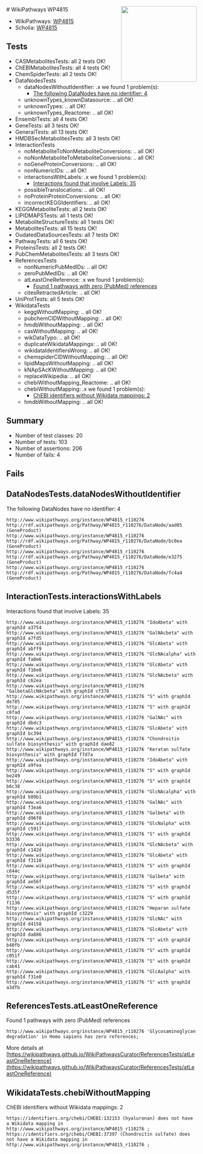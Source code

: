<img style="float: right; width: 200px" src="https://upload.wikimedia.org/wikipedia/commons/thumb/8/83/Wplogo_with_text_500.png/640px-Wplogo_with_text_500.png" />
# WikiPathways WP4815

* WikiPathways: [WP4815](https://new.wikipathways.org/pathways/WP4815)
* Scholia: [WP4815](https://scholia.toolforge.org/wikipathways/WP4815)
## Tests
* CASMetabolitesTests: all 2 tests OK!
* ChEBIMetabolitesTests: all 4 tests OK!
* ChemSpiderTests: all 2 tests OK!
* DataNodesTests
    * dataNodesWithoutIdentifier: .x we found 1 problem(s):
        * [The following DataNodes have no identifier: 4](#d2d32fa3)
    * unknownTypes_knownDatasource: .. all OK!
    * unknownTypes: .. all OK!
    * unknownTypes_Reactome: .. all OK!
* EnsemblTests: all 4 tests OK!
* GeneTests: all 3 tests OK!
* GeneralTests: all 13 tests OK!
* HMDBSecMetabolitesTests: all 3 tests OK!
* InteractionTests
    * noMetaboliteToNonMetaboliteConversions: .. all OK!
    * noNonMetaboliteToMetaboliteConversions: .. all OK!
    * noGeneProteinConversions: .. all OK!
    * nonNumericIDs: .. all OK!
    * interactionsWithLabels: .x we found 1 problem(s):
        * [Interactions found that involve Labels: 35](#fe97a8fb)
    * possibleTranslocations: .. all OK!
    * noProteinProteinConversions: .. all OK!
    * incorrectKEGGIdentifiers: .. all OK!
* KEGGMetaboliteTests: all 2 tests OK!
* LIPIDMAPSTests: all 1 tests OK!
* MetaboliteStructureTests: all 1 tests OK!
* MetabolitesTests: all 15 tests OK!
* OudatedDataSourcesTests: all 7 tests OK!
* PathwayTests: all 6 tests OK!
* ProteinsTests: all 2 tests OK!
* PubChemMetabolitesTests: all 3 tests OK!
* ReferencesTests
    * nonNumericPubMedIDs: .. all OK!
    * zeroPubMedIDs: .. all OK!
    * atLeastOneReference: .x we found 1 problem(s):
        * [Found 1 pathways with zero (PubMed) references](#d0a459f0)
    * citesRetractedArticle: .. all OK!
* UniProtTests: all 5 tests OK!
* WikidataTests
    * keggWithoutMapping: .. all OK!
    * pubchemCIDWithoutMapping: .. all OK!
    * hmdbWithoutMapping: .. all OK!
    * casWithoutMapping: .. all OK!
    * wikDataTypo: .. all OK!
    * duplicateWikidataMappings: .. all OK!
    * wikidataIdentifiersWrong: .. all OK!
    * chemspiderCIDWithoutMapping: .. all OK!
    * lipidMapsWithoutMapping: .. all OK!
    * kNApSAcKWithoutMapping: .. all OK!
    * replaceWikipedia: .. all OK!
    * chebiWithoutMapping_Reactome: .. all OK!
    * chebiWithoutMapping: .x we found 1 problem(s):
        * [ChEBI identifiers without Wikidata mappings: 2](#a8d554ce)
    * hmdbWithoutMapping: .. all OK!


## Summary

* Number of test classes: 20
* Number of tests: 103
* Number of assertions: 206
* Number of fails: 4

## Fails

<a name="d2d32fa3" />

## DataNodesTests.dataNodesWithoutIdentifier

The following DataNodes have no identifier: 4
```
http://www.wikipathways.org/instance/WP4815_r110276 http://rdf.wikipathways.org/Pathway/WP4815_r110276/DataNode/aad05 (GeneProduct)
http://www.wikipathways.org/instance/WP4815_r110276 http://rdf.wikipathways.org/Pathway/WP4815_r110276/DataNode/bc0ea (GeneProduct)
http://www.wikipathways.org/instance/WP4815_r110276 http://rdf.wikipathways.org/Pathway/WP4815_r110276/DataNode/e3275 (GeneProduct)
http://www.wikipathways.org/instance/WP4815_r110276 http://rdf.wikipathways.org/Pathway/WP4815_r110276/DataNode/fc4a4 (GeneProduct)
```

<a name="fe97a8fb" />

## InteractionTests.interactionsWithLabels

Interactions found that involve Labels: 35
```
http://www.wikipathways.org/instance/WP4815_r110276 "IdoAbeta" with graphId a3754
http://www.wikipathways.org/instance/WP4815_r110276 "GalNAcbeta" with graphId a7fd5
http://www.wikipathways.org/instance/WP4815_r110276 "GlcAbeta" with graphId abff9
http://www.wikipathways.org/instance/WP4815_r110276 "GlcNAcalpha" with graphId fa0e6
http://www.wikipathways.org/instance/WP4815_r110276 "GlcAbeta" with graphId f16e8
http://www.wikipathways.org/instance/WP4815_r110276 "GlcNAcbeta" with graphId c62ea
http://www.wikipathways.org/instance/WP4815_r110276 "GalbetaGlcNAcbeta" with graphId cf378
http://www.wikipathways.org/instance/WP4815_r110276 "S" with graphId de785
http://www.wikipathways.org/instance/WP4815_r110276 "S" with graphId c6fad
http://www.wikipathways.org/instance/WP4815_r110276 "GalNAc" with graphId dbdc3
http://www.wikipathways.org/instance/WP4815_r110276 "GlcAbeta" with graphId bc394
http://www.wikipathways.org/instance/WP4815_r110276 "Chondroitin sulfate biosynthesis" with graphId dae82
http://www.wikipathways.org/instance/WP4815_r110276 "Keratan sulfate biosynthesis" with graphId f7d7a
http://www.wikipathways.org/instance/WP4815_r110276 "IdoAbeta" with graphId a9fea
http://www.wikipathways.org/instance/WP4815_r110276 "S" with graphId be249
http://www.wikipathways.org/instance/WP4815_r110276 "S" with graphId b6c38
http://www.wikipathways.org/instance/WP4815_r110276 "GlcNAcalpha" with graphId b89b1
http://www.wikipathways.org/instance/WP4815_r110276 "GalNAc" with graphId f3ea6
http://www.wikipathways.org/instance/WP4815_r110276 "Galbeta" with graphId d96f0
http://www.wikipathways.org/instance/WP4815_r110276 "GlcNalpha" with graphId c5917
http://www.wikipathways.org/instance/WP4815_r110276 "S" with graphId b3336
http://www.wikipathways.org/instance/WP4815_r110276 "GlcNAcbeta" with graphId c142d
http://www.wikipathways.org/instance/WP4815_r110276 "GlcAbeta" with graphId f3110
http://www.wikipathways.org/instance/WP4815_r110276 "S" with graphId c644c
http://www.wikipathways.org/instance/WP4815_r110276 "Galbeta" with graphId ae56f
http://www.wikipathways.org/instance/WP4815_r110276 "S" with graphId d535f
http://www.wikipathways.org/instance/WP4815_r110276 "S" with graphId f1136
http://www.wikipathways.org/instance/WP4815_r110276 "Heparan sulfate biosynthesis" with graphId c3229
http://www.wikipathways.org/instance/WP4815_r110276 "GlcNAc" with graphId d4158
http://www.wikipathways.org/instance/WP4815_r110276 "GlcAbeta" with graphId da886
http://www.wikipathways.org/instance/WP4815_r110276 "S" with graphId b40fb
http://www.wikipathways.org/instance/WP4815_r110276 "S" with graphId c051f
http://www.wikipathways.org/instance/WP4815_r110276 "S" with graphId cab41
http://www.wikipathways.org/instance/WP4815_r110276 "GlcAalpha" with graphId f31e0
http://www.wikipathways.org/instance/WP4815_r110276 "S" with graphId a3dfb
```

<a name="d0a459f0" />

## ReferencesTests.atLeastOneReference

Found 1 pathways with zero (PubMed) references
```
http://www.wikipathways.org/instance/WP4815_r110276 'Glycosaminoglycan degradation' in Homo sapiens has zero references; 
```

More details at [https://wikipathways.github.io/WikiPathwaysCurator/ReferencesTests/atLeastOneReference](https://wikipathways.github.io/WikiPathwaysCurator/ReferencesTests/atLeastOneReference)

<a name="a8d554ce" />

## WikidataTests.chebiWithoutMapping

ChEBI identifiers without Wikidata mappings: 2
```
https://identifiers.org/chebi/CHEBI:132153 (hyaluronan) does not have a Wikidata mapping in http://www.wikipathways.org/instance/WP4815_r110276 ; 
https://identifiers.org/chebi/CHEBI:37397 (Chondroitin sulfate) does not have a Wikidata mapping in http://www.wikipathways.org/instance/WP4815_r110276 ; 
```

